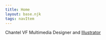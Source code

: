 ```yaml
---
title: Home
layout: base.njk
tags: navItem
---
```

<head>
<script src="https://ajax.googleapis.com/ajax/libs/jquery/1.12.0/jquery.min.js"></script>
</head>
<section>
  <div class="title"><span> Chantel VF </span><span>Multimedia Designer and <a target="_blanck" href="https://www.instagram.com/cvonford.art/">Illustrator</a></span></div>
</section>